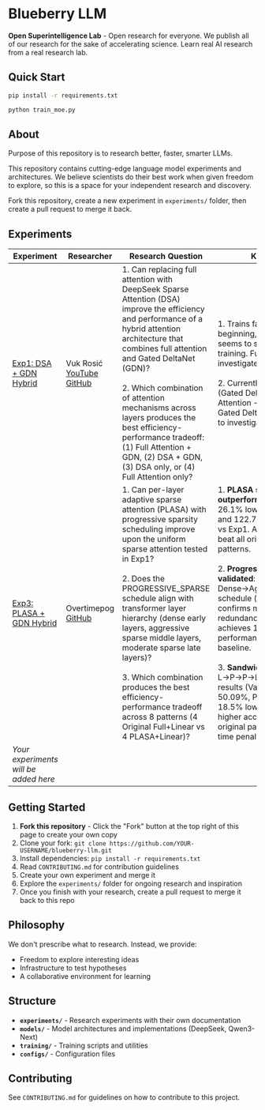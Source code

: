 # Blueberry LLM

**Open Superintelligence Lab** - Open research for everyone. We publish all of our research for the sake of accelerating science. Learn real AI research from a real research lab.

## Quick Start

```bash
pip install -r requirements.txt

python train_moe.py
```

## About

Purpose of this repository is to research better, faster, smarter LLMs.

This repository contains cutting-edge language model experiments and architectures. We believe scientists do their best work when given freedom to explore, so this is a space for your independent research and discovery.

Fork this repository, create a new experiment in `experiments/` folder, then create a pull request to merge it back.

## Experiments

| Experiment | Researcher | Research Question | Key Findings |
|------------|-----------|-------------------|--------------|
| [Exp1: DSA + GDN Hybrid](experiments/exp1_dsa_gdn_hybrid/) | Vuk Rosić [YouTube](https://www.youtube.com/channel/UC7XJj9pv_11a11FUxCMz15g) [GitHub](https://github.com/vukrosic) | 1. Can replacing full attention with DeepSeek Sparse Attention (DSA) improve the efficiency and performance of a hybrid attention architecture that combines full attention and Gated DeltaNet (GDN)? <br><br> 2. Which combination of attention mechanisms across layers produces the best efficiency-performance tradeoff: (1) Full Attention + GDN, (2) DSA + GDN, (3) DSA only, or (4) Full Attention only? |1. Trains faster in the beginning, but full attention seems to surpass it with more training. Future work is to investigate this further. <br><br> 2. Currently L → F → F → L (Gated Deltanet → Full Attention → Full Attention → Gated Deltanet). Future work is to investigate this further. |
| [Exp3: PLASA + GDN Hybrid](experiments/exp3_plasa_gdn_hybrid/) | Overtimepog [GitHub](https://github.com/overtimepog) | 1. Can per-layer adaptive sparse attention (PLASA) with progressive sparsity scheduling improve upon the uniform sparse attention tested in Exp1? <br><br> 2. Does the PROGRESSIVE_SPARSE schedule align with transformer layer hierarchy (dense early layers, aggressive sparse middle layers, moderate sparse late layers)? <br><br> 3. Which combination produces the best efficiency-performance tradeoff across 8 patterns (4 Original Full+Linear vs 4 PLASA+Linear)? | 1. **PLASA significantly outperforms uniform DSA**: 26.1% lower validation loss and 122.7% higher accuracy vs Exp1. All PLASA patterns beat all original full attention patterns. <br><br> 2. **Progressive sparsity validated**: Dense→Aggressive→Moderate schedule (k=L, k=L/4, k=L/2) confirms middle layer redundancy hypothesis and achieves 13.8% better performance than full attention baseline. <br><br> 3. **Sandwich pattern optimal**: L→P→P→L achieves best results (Val Loss: 4.40, Acc: 50.09%, Perplexity: 81.56) - 18.5% lower loss and 38.1% higher accuracy than best original pattern with no training time penalty. |
| *Your experiments will be added here* |

## Getting Started

1. **Fork this repository** - Click the "Fork" button at the top right of this page to create your own copy
2. Clone your fork: `git clone https://github.com/YOUR-USERNAME/blueberry-llm.git`
3. Install dependencies: `pip install -r requirements.txt`
4. Read `CONTRIBUTING.md` for contribution guidelines
5. Create your own experiment and merge it
6. Explore the `experiments/` folder for ongoing research and inspiration
7. Once you finish with your research, create a pull request to merge it back to this repo

## Philosophy

We don't prescribe what to research. Instead, we provide:
- Freedom to explore interesting ideas
- Infrastructure to test hypotheses
- A collaborative environment for learning

## Structure

- **`experiments/`** - Research experiments with their own documentation
- **`models/`** - Model architectures and implementations (DeepSeek, Qwen3-Next)
- **`training/`** - Training scripts and utilities
- **`configs/`** - Configuration files

## Contributing

See `CONTRIBUTING.md` for guidelines on how to contribute to this project.